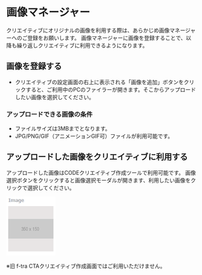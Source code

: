 # 画像マネージャー 

クリエイティブにオリジナルの画像を利用する際は、あらかじめ画像マネージャーへのご登録をお願いします。
画像マネージャーに画像を登録することで、以降も繰り返しクリエイティブに利用できるようになります。

## 画像を登録する

* クリエイティブの設定画面の右上に表示される「画像を追加」ボタンをクリックすると、ご利用中のPCのファイラーが開きます。そこからアップロードしたい画像を選択してください。

### アップロードできる画像の条件
* ファイルサイズは3MBまでとなります。
* JPG/PNG/GIF（アニメーションGIF可）ファイルが利用可能です。

## アップロードした画像をクリエイティブに利用する
アップロードした画像はCODEクリエイティブ作成ツールで利用可能です。
画像選択ボタンをクリックすると画像選択モーダルが開きます、利用したい画像をクリックで選択してください。

![画像](/ja/images/choose-image.PNG)

※旧 f-tra CTAクリエイティブ作成画面ではご利用いただけません。
